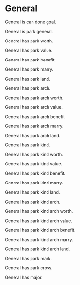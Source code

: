 # General

General is can done goal.

General is park general.

General has park worth.

General has park value.

General has park benefit.

General has park marry.

General has park land.

General has park arch.

General has park arch worth.

General has park arch value.

General has park arch benefit.

General has park arch marry.

General has park arch land.

General has park kind.

General has park kind worth.

General has park kind value.

General has park kind benefit.

General has park kind marry.

General has park kind land.

General has park kind arch.

General has park kind arch worth.

General has park kind arch value.

General has park kind arch benefit.

General has park kind arch marry.

General has park kind arch land.

General has park mark.

General has park cross.

General has major.